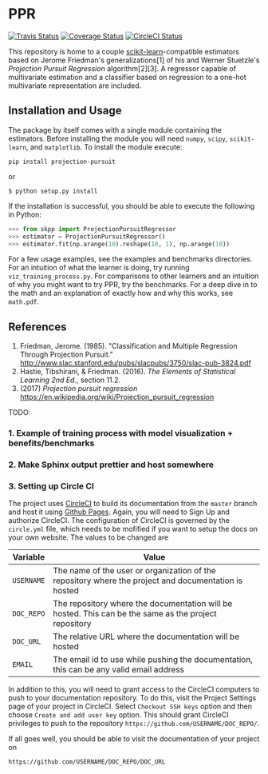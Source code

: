 # PPR
[![Travis Status](https://travis-ci.org/pavelkomarov/projection-pursuit.svg?branch=master)](https://travis-ci.org/pavelkomarov/projection-pursuit)
[![Coverage Status](https://coveralls.io/repos/github/pavelkomarov/projection-pursuit/badge.svg?branch=master)](https://coveralls.io/github/pavelkomarov/projection-pursuit?branch=master)
[![CircleCI Status](https://circleci.com/gh/pavelkomarov/projection-pursuit.svg?style=shield&circle-token=:circle-token)](https://circleci.com/gh/pavelkomarov/projection-pursuit/tree/master)

This repository is home to a couple [scikit-learn](http://scikit-learn.org/)-compatible estimators based on Jerome Friedman's generalizations[1] of his and Werner Stuetzle's *Projection Pursuit Regression* algorithm[2][3]. A regressor capable of multivariate estimation and a classifier based on regression to a one-hot multivariate representation are included.

## Installation and Usage
The package by itself comes with a single module containing the estimators. Before
installing the module you will need `numpy`, `scipy`, `scikit-learn`, and `matplotlib`.
To install the module execute:

```shell
pip install projection-pursuit
```
or
```shell
$ python setup.py install
``` 

If the installation is successful, you should be able to execute the following in Python:
```python
>>> from skpp import ProjectionPursuitRegressor
>>> estimator = ProjectionPursuitRegressor()
>>> estimator.fit(np.arange(10).reshape(10, 1), np.arange(10))
```

For a few usage examples, see the examples and benchmarks directories. For an intuition of what the learner is doing, try running `viz_training_process.py`. For comparisons to other learners and an intuition of why you might want to try PPR, try the benchmarks. For a deep dive in to the math and an explanation of exactly how and why this works, see `math.pdf`.

## References

1. Friedman, Jerome. (1985). "Classification and Multiple Regression Through Projection Pursuit." http://www.slac.stanford.edu/pubs/slacpubs/3750/slac-pub-3824.pdf
2. Hastie, Tibshirani, & Friedman. (2016). *The Elements of Statistical Learning 2nd Ed.*, section 11.2.
3. (2017) *Projection pursuit regression* https://en.wikipedia.org/wiki/Projection_pursuit_regression






TODO:

### 1. Example of training process with model visualization + benefits/benchmarks

### 2. Make Sphinx output prettier and host somewhere

### 3. Setting up Circle CI
The project uses [CircleCI](https://circleci.com/) to build its documentation
from the `master` branch and host it using [Github Pages](https://pages.github.com/).
Again, you will need to Sign Up and authorize CircleCI. The configuration
of CircleCI is governed by the `circle.yml` file, which needs to be mofified
if you want to setup the docs on your own website. The values to be changed
are

| Variable | Value|
|----------|------|
| `USERNAME`  | The name of the user or organization of the repository where the project and documentation is hosted  |
| `DOC_REPO` | The repository where the documentation will be hosted. This can be the same as the project repository |
| `DOC_URL` | The relative URL where the documentation will be hosted |
| `EMAIL` | The email id to use while pushing the documentation, this can be any valid email address |

In addition to this, you will need to grant access to the CircleCI computers
to push to your documentation repository. To do this, visit the Project Settings
page of your project in CircleCI. Select `Checkout SSH keys` option and then
choose `Create and add user key` option. This should grant CircleCI privileges
to push to the repository `https://github.com/USERNAME/DOC_REPO/`.

If all goes well, you should be able to visit the documentation of your project
on 
```
https://github.com/USERNAME/DOC_REPO/DOC_URL
```
